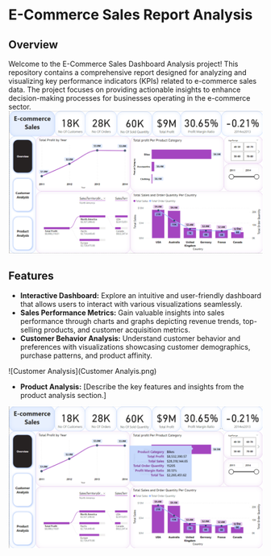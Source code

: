 # E-Commerce Sales Report Analysis
## Overview
Welcome to the E-Commerce Sales Dashboard Analysis project! This repository contains a comprehensive report designed for analyzing and visualizing key performance indicators (KPIs) related to e-commerce sales data. The project focuses on providing actionable insights to enhance decision-making processes for businesses operating in the e-commerce sector.
![Overview Dashboard](Overview.png)


## Features

- **Interactive Dashboard:** Explore an intuitive and user-friendly dashboard that allows users to interact with various visualizations seamlessly.
- **Sales Performance Metrics:** Gain valuable insights into sales performance through charts and graphs depicting revenue trends, top-selling products, and customer acquisition metrics.
- **Customer Behavior Analysis:** Understand customer behavior and preferences with visualizations showcasing customer demographics, purchase patterns, and product affinity.

![Customer Analysis](Customer Analyis.png)

- **Product Analysis:** [Describe the key features and insights from the product analysis section.]

![Product Analysis](Overview_2.png)
